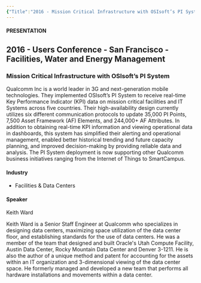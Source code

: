 ```yaml
---
{"Title":"2016 - Mission Critical Infrastructure with OSIsoft’s PI System","Year":2016,"Industry":"Facilities & Data Centers","URL":"https://resources.osisoft.com/presentations/mission-critical-infrastructure-with-osisoft-s-pi-system/","PDF":"https://cdn.osisoft.com/corp/en/media/presentations/2016/UsersConference2016/PDF/FA162020_Qualcomm_Ward_MissionCriticalInfrastructurewithOSIsoftsPISystem.pdf","Company":"Qualcomm","Keywords":["Data Centers"],"dg-publish":true,"permalink":"/aveva/customer-stories/2016/2016-qualcomm-mission-critical-infrastructure-with-os-isoft-s-pi-system/","dgPassFrontmatter":true}
---
```


#### PRESENTATION

## 2016 - Users Conference - San Francisco - Facilities, Water and Energy Management

### Mission Critical Infrastructure with OSIsoft’s PI System

Qualcomm Inc is a world leader in 3G and next-generation mobile technologies. They implemented OSIsoft’s PI System to receive real-time Key Performance Indicator (KPI) data on mission critical facilities and IT Systems across five countries. Their high-availability design currently utilizes six different communication protocols to update 35,000 PI Points, 7,500 Asset Framework (AF) Elements, and 244,000+ AF Attributes. In addition to obtaining real-time KPI information and viewing operational data in dashboards, this system has simplified their alerting and operational management, enabled better historical trending and future capacity planning, and improved decision-making by providing reliable data and analysis. The PI System deployment is now supporting other Qualcomm business initiatives ranging from the Internet of Things to SmartCampus.

#### Industry

- Facilities & Data Centers

#### Speaker

Keith Ward

Keith Ward is a Senior Staff Engineer at Qualcomm who specializes in designing data centers, maximizing space utilization of the data center floor, and establishing standards for the use of data centers. He was a member of the team that designed and built Oracle's Utah Compute Facility, Austin Data Center, Rocky Mountain Data Center and Denver 3-1211. He is also the author of a unique method and patent for accounting for the assets within an IT organization and 3-dimensional viewing of the data center space. He formerly managed and developed a new team that performs all hardware installations and movements within a data center.